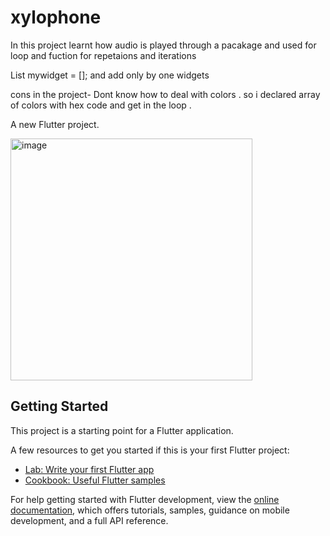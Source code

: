 # xylophone

In this project learnt how audio is played through  a pacakage 
and used for loop and fuction for repetaions and iterations

List<Widget> mywidget = [];
and add only by one widgets 

cons in the project- Dont know how to deal with colors . so i declared array of colors with hex code 
and get in the loop .

A new Flutter project.

<img width="387" alt="image" src="https://user-images.githubusercontent.com/78901936/211562908-1d7a09d0-4d3b-4ed0-8148-ccce8a941c26.png">


## Getting Started

This project is a starting point for a Flutter application.

A few resources to get you started if this is your first Flutter project:

- [Lab: Write your first Flutter app](https://docs.flutter.dev/get-started/codelab)
- [Cookbook: Useful Flutter samples](https://docs.flutter.dev/cookbook)

For help getting started with Flutter development, view the
[online documentation](https://docs.flutter.dev/), which offers tutorials,
samples, guidance on mobile development, and a full API reference.
